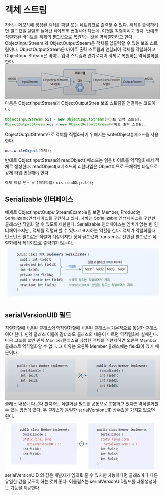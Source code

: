 # 객체 스트림
자바는 메모리에 생성된 객체를 파일 또는 네트워크로 출력할 수 있다.
객체를 출력하려면 필드값을 일렬로 늘어선 바이트로 변경해야 하는데, 이것을 직렬화라고 한다.
반대로 직렬화된 바이트를 객체의 필드값으로 복원하는 것을 역직렬화라고 한다.
ObjectInputStream 과 ObjectOutputStream은 객체를 입출력할 수 있는 보조 스트림이다.
ObjectOutputStream은 바이트 출력 스트림과 연결되어 객체를 직렬화하고 ObjectInputStream은 바이트 입력 스트림과 연겨로디어 객체로 복원하는 역직렬화를 한다.
![img_3.png](resource/img_3.png)
다음은 ObjectInputStream과 ObjectOutputStrea 보조 스트림을 연결하는 코드이다.
```java
ObjectInputStream ois = new ObjectInputStream(바이트 입력 스트림);
ObjectOutputStream oos = new ObjectOutputStream(바이트 출력 스트릠);
```
ObjectOutputStream으로 객체를 직렬화하기 위해서는 writeObject()메소드를 사용한다.
```java
oos.writeObject(객체);
```
반대로 ObjectInputStream의 readObject()메소드는 읽은 바이트를 역직렬화해서 객체로 생성한다.
readObject()a메소드의 리턴타입은 Object이므로 구체적인 타입으로 강제 타입 변환해야 한다.
```markdown
객체 타입 변수 = (객체타입) ois.readObject();
```

## Serializable 인터페이스
예제로 ObjectInputOutputStreamExample을 보면 Member, Product는 Serializable인터페이스를 구현하고 있다.
자바는 Serializable 인터페이스를 구현한 클래스만 직렬화 할 수 있도록 제한한다.
 Serializable 인터페이스는 멤버가 없는 빈 인터페이스지만 , 객체를 직렬화 할 수 있다고 표시하는 역할을 한다.
객체가 직렬화될때 인스턴스 필드값은 직렬화 대상이지만 정적 필드값과 transient로 선언된 필드값은 직렬화에서 제외되므로 출력되지 않는다.
![img_4.png](resource/img_4.png)

## serialVersionUID 필드

직렬화할때 사용된 클래스와 역직렬화할때 사용된 클래스는 기본적으로 동일한 클래스여야 한다.
만약 클래스 이름이 같더라도 클래스의 내용이 다르면 역직렬화에 실패한다.
다음 코드를 보면 왼쪽 Member클래스로 생성한 객체를 직렬화하면 오른쪽 Member 클래스로 역직렬화할 수 없다.
그 이유는  오른쪽 Member 클래스에는 field3이 있기 때문이다.
![img_5.png](resource/img_5.png)
클래스 내용이 다르다 할디라도 직렬화된 필드를 공통으로 포함하고 있다면 역직렬화할 수 있는 방법이 있다.
두 클래스가 동일한 serialVersionUID 상수값을 가지고 있으면 된다.
![img_6.png](resource/img_6.png)
serialVersionUID 의 값은 개발자가 임의로 줄 수 있지만 가능하다면 클래스마다 다른 유일한 값을 갖도록 하는 것이 좋다.
이클립스는 serialVersionUID필드를 자동생성하는 기능을 제공한다.

